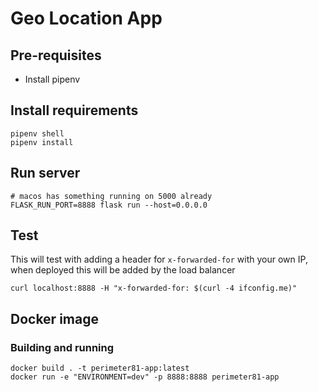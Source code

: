 # Geo Location App

## Pre-requisites
- Install pipenv

## Install requirements

```
pipenv shell
pipenv install
```

## Run server

```
# macos has something running on 5000 already
FLASK_RUN_PORT=8888 flask run --host=0.0.0.0
```

## Test

This will test with adding a header for `x-forwarded-for` with your own IP, when deployed this will be added by the load balancer
```
curl localhost:8888 -H "x-forwarded-for: $(curl -4 ifconfig.me)"
```

## Docker image

### Building and running

```
docker build . -t perimeter81-app:latest
docker run -e "ENVIRONMENT=dev" -p 8888:8888 perimeter81-app
```
